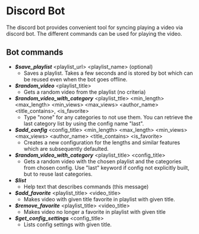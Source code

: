 # Discord Bot

The discord bot provides convenient tool for syncing playing a video via discord bot. The different commands can be used for playing the video. 

## Bot commands 
- ___$save_playlist___ <playlist_url> <playlist_name> (optional)
    - Saves a playlist. Takes a few seconds and is stored by bot which can be reused even when the bot goes offline.
- ___$random_video___ <playlist_title>
    - Gets a random video from the playlist (no criteria)
- ___$random_video_with_category___ <playlist_ttle> <min_length> <max_length> <min_views> <max_views> <author_name> <title_contains>, <is_favorite> 
    - Type "none" for any categories to not use them. You can retrieve the last category list by using the config name "last".
- ___$add_config___ <config_title> <min_length> <max_length> <min_views> <max_views> <author_name> <title_contains> <is_favorite>
    - Creates a new configuration for the lengths and similar features which are subsequently defaulted. 
- ___$random_video_with_category___ <playlist_title> <config_title>
    - Gets a random video with the chosen playlist and the categories from chosen config. Use "last" keyword if config not explicitly built, but to reuse last categories.
- ___$list___
    - Help text that describes commands (this message)
- ___$add_favorite___ <playlist_title> <video_title>
    - Makes video with given title favorite in playlist with given title.
- ___$remove_favorite___ <playlist_title> <video_title>
    - Makes video no longer a favorite in playlist with given title
- ___$get_config_settings___ <config_title>
    - Lists config settings with given title.
